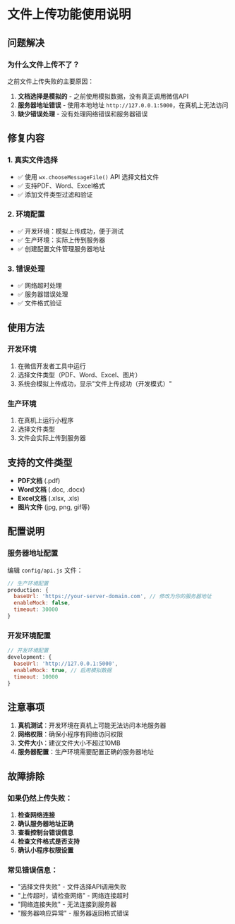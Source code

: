 # 文件上传功能使用说明

## 问题解决

### 为什么文件上传不了？

之前文件上传失败的主要原因：

1. **文档选择是模拟的** - 之前使用模拟数据，没有真正调用微信API
2. **服务器地址错误** - 使用本地地址 `http://127.0.0.1:5000`，在真机上无法访问
3. **缺少错误处理** - 没有处理网络错误和服务器错误

## 修复内容

### 1. 真实文件选择
- ✅ 使用 `wx.chooseMessageFile()` API 选择文档文件
- ✅ 支持PDF、Word、Excel格式
- ✅ 添加文件类型过滤和验证

### 2. 环境配置
- ✅ 开发环境：模拟上传成功，便于测试
- ✅ 生产环境：实际上传到服务器
- ✅ 创建配置文件管理服务器地址

### 3. 错误处理
- ✅ 网络超时处理
- ✅ 服务器错误处理
- ✅ 文件格式验证

## 使用方法

### 开发环境
1. 在微信开发者工具中运行
2. 选择文件类型（PDF、Word、Excel、图片）
3. 系统会模拟上传成功，显示"文件上传成功（开发模式）"

### 生产环境
1. 在真机上运行小程序
2. 选择文件类型
3. 文件会实际上传到服务器

## 支持的文件类型

- **PDF文档** (.pdf)
- **Word文档** (.doc, .docx)
- **Excel文档** (.xlsx, .xls)
- **图片文件** (jpg, png, gif等)

## 配置说明

### 服务器地址配置
编辑 `config/api.js` 文件：

```javascript
// 生产环境配置
production: {
  baseUrl: 'https://your-server-domain.com', // 修改为你的服务器地址
  enableMock: false,
  timeout: 30000
}
```

### 开发环境配置
```javascript
// 开发环境配置
development: {
  baseUrl: 'http://127.0.0.1:5000',
  enableMock: true, // 启用模拟数据
  timeout: 10000
}
```

## 注意事项

1. **真机测试**：开发环境在真机上可能无法访问本地服务器
2. **网络权限**：确保小程序有网络访问权限
3. **文件大小**：建议文件大小不超过10MB
4. **服务器配置**：生产环境需要配置正确的服务器地址

## 故障排除

### 如果仍然上传失败：

1. **检查网络连接**
2. **确认服务器地址正确**
3. **查看控制台错误信息**
4. **检查文件格式是否支持**
5. **确认小程序权限设置**

### 常见错误信息：

- "选择文件失败" - 文件选择API调用失败
- "上传超时，请检查网络" - 网络连接超时
- "网络连接失败" - 无法连接到服务器
- "服务器响应异常" - 服务器返回格式错误 
